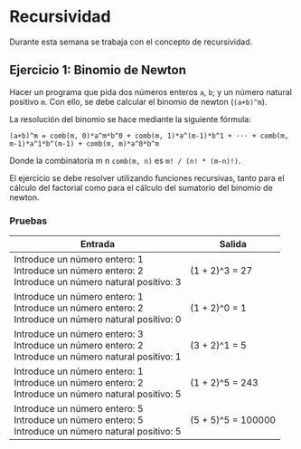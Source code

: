 # Recursividad

Durante esta semana se trabaja con el concepto de recursividad.

## Ejercicio 1: Binomio de Newton

Hacer un programa que pida dos números enteros `a`, `b`; y un número natural
positivo `m`. Con ello, se debe calcular el binomio de newton (`(a+b)^m`).

La resolución del binomio se hace mediante la siguiente fórmula:

`(a+b)^m = comb(m, 0)*a^m*b^0 + comb(m, 1)*a^(m-1)*b^1 + ··· + comb(m, m-1)*a^1*b^(m-1) + comb(m, m)*a^0*b^m`

Donde la combinatoria m n `comb(m, n)` es `m! / (n! * (m-n)!)`.

El ejercicio se debe resolver utilizando funciones recursivas, tanto para el
cálculo del factorial como para el cálculo del sumatorio del binomio de newton.

### Pruebas

| **Entrada** | **Salida** |
| --- | --- |
| Introduce un número entero: 1<br />Introduce un número entero: 2<br />Introduce un número natural positivo: 3 | (1 + 2)^3 = 27 |
| Introduce un número entero: 1<br />Introduce un número entero: 2<br />Introduce un número natural positivo: 0 | (1 + 2)^0 = 1 |
| Introduce un número entero: 3<br />Introduce un número entero: 2<br />Introduce un número natural positivo: 1 | (3 + 2)^1 = 5 |
| Introduce un número entero: 1<br />Introduce un número entero: 2<br />Introduce un número natural positivo: 5 | (1 + 2)^5 = 243 |
| Introduce un número entero: 5<br />Introduce un número entero: 5<br />Introduce un número natural positivo: 5 | (5 + 5)^5 = 100000 |